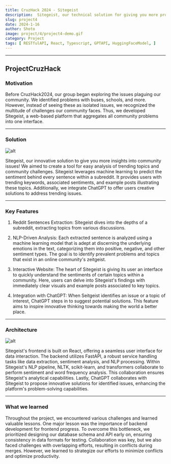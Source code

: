 ```yaml
---
title: CruzHack 2024 - Sitegeist
description:  Sitegeist, our technical solution for giving you more problems! We wanted a way to easily analyze trending topics and issues faced by those around us.
slug: project4
date: 2024-1-16
author: Shoto
image: project/4/project4-demo.gif
category: Project
tags: [ RESTfulAPI, React, Typescript, GPTAPI, HuggingFaceModel, ]
---
```

---

## ProjectCruzHack

### Motivation

Before CruzHack2024, our group began exploring the issues plaguing our community. We identified problems with buses, schools, and more. However, instead of seeing these as isolated issues, we recognized the multitude of challenges our community faces. Thus, we developed Sitegeist, a web-based platform that aggregates all community problems into one interface.

---

### Solution

![alt](/project/4/project4-demo.gif)

Sitegeist, our innovative solution to give you more insights into community issues! We aimed to create a tool for easy analysis of trending topics and community challenges. Sitegeist leverages machine learning to predict the sentiment behind every sentence within a subreddit. It provides users with trending keywords, associated sentiments, and example posts illustrating these topics. Additionally, we integrate ChatGPT to offer users creative solutions to address trending issues.

---

### Key Features 
1. Reddit Sentences Extraction: Sitegeist dives into the depths of a subreddit, extracting topics from various discussions.

2. NLP-Driven Analysis: Each extracted sentence is analyzed using a machine learning model that is adept at discerning the underlying emotions in the text, categorizing them into positive, negative, and other sentiment types. The goal is to identify prevalent problems and topics that exist in an online community's zeitgeist.

3. Interactive Website: The heart of Sitegeist is giving its user an interface to quickly understand the sentiments of certain topics within a community. Here, users can delve into Sitegeist's findings with immediately clear visuals and example posts associated to key topics.

4. Integration with ChatGPT: When Seitgeist identifies an issue or a topic of interest, ChatGPT steps in to suggest potential solutions. This feature aims to inspire innovative thinking towards making the world a better place.

---

### Architecture

![alt](/project/4/architecture.png)

Sitegeist's frontend is built on React, offering a seamless user interface for data interaction. The backend utilizes FastAPI, a robust service handling tasks like data extraction, sentiment analysis, and NLP processing. Within Sitegeist's NLP pipeline, NLTK, scikit-learn, and transformers collaborate to perform sentiment and word frequency analysis. This collaboration ensures Sitegeist's analytical capabilities. Lastly, ChatGPT collaborates with Sitegeist to propose innovative solutions for identified issues, enhancing the platform's problem-solving capabilities.

---

### What we learned

Throughout the project, we encountered various challenges and learned valuable lessons. One major lesson was the importance of backend development for frontend progress. To overcome this bottleneck, we prioritized designing our database schema and API early on, ensuring consistency in data formats for testing. Collaboration was key, but we also faced challenges with overlapping efforts, resulting in conflicts during merges. However, we learned to strategize our efforts to minimize conflicts and optimize productivity.
